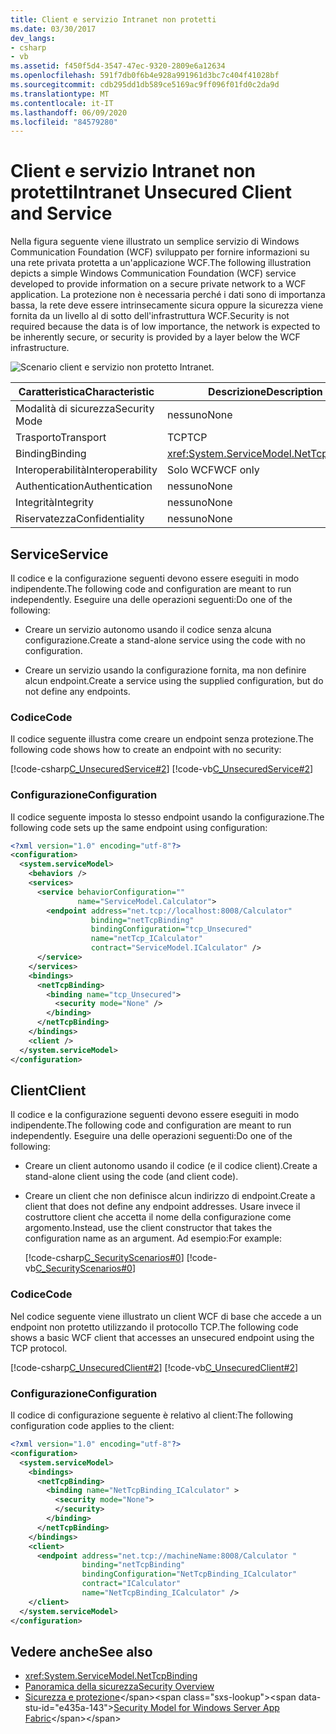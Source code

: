 ```yaml
---
title: Client e servizio Intranet non protetti
ms.date: 03/30/2017
dev_langs:
- csharp
- vb
ms.assetid: f450f5d4-3547-47ec-9320-2809e6a12634
ms.openlocfilehash: 591f7db0f6b4e928a991961d3bc7c404f41028bf
ms.sourcegitcommit: cdb295dd1db589ce5169ac9ff096f01fd0c2da9d
ms.translationtype: MT
ms.contentlocale: it-IT
ms.lasthandoff: 06/09/2020
ms.locfileid: "84579280"
---
```

# <a name="intranet-unsecured-client-and-service"></a><span data-ttu-id="e435a-102">Client e servizio Intranet non protetti</span><span class="sxs-lookup"><span data-stu-id="e435a-102">Intranet Unsecured Client and Service</span></span>
<span data-ttu-id="e435a-103">Nella figura seguente viene illustrato un semplice servizio di Windows Communication Foundation (WCF) sviluppato per fornire informazioni su una rete privata protetta a un'applicazione WCF.</span><span class="sxs-lookup"><span data-stu-id="e435a-103">The following illustration depicts a simple Windows Communication Foundation (WCF) service developed to provide information on a secure private network to a WCF application.</span></span> <span data-ttu-id="e435a-104">La protezione non è necessaria perché i dati sono di importanza bassa, la rete deve essere intrinsecamente sicura oppure la sicurezza viene fornita da un livello al di sotto dell'infrastruttura WCF.</span><span class="sxs-lookup"><span data-stu-id="e435a-104">Security is not required because the data is of low importance, the network is expected to be inherently secure, or security is provided by a layer below the WCF infrastructure.</span></span>  
  
 ![Scenario client e servizio non protetto Intranet.](./media/intranet-unsecured-client-and-service/unsecured-web-client-service.gif)  
  
|<span data-ttu-id="e435a-106">Caratteristica</span><span class="sxs-lookup"><span data-stu-id="e435a-106">Characteristic</span></span>|<span data-ttu-id="e435a-107">Descrizione</span><span class="sxs-lookup"><span data-stu-id="e435a-107">Description</span></span>|  
|--------------------|-----------------|  
|<span data-ttu-id="e435a-108">Modalità di sicurezza</span><span class="sxs-lookup"><span data-stu-id="e435a-108">Security Mode</span></span>|<span data-ttu-id="e435a-109">nessuno</span><span class="sxs-lookup"><span data-stu-id="e435a-109">None</span></span>|  
|<span data-ttu-id="e435a-110">Trasporto</span><span class="sxs-lookup"><span data-stu-id="e435a-110">Transport</span></span>|<span data-ttu-id="e435a-111">TCP</span><span class="sxs-lookup"><span data-stu-id="e435a-111">TCP</span></span>|  
|<span data-ttu-id="e435a-112">Binding</span><span class="sxs-lookup"><span data-stu-id="e435a-112">Binding</span></span>|<xref:System.ServiceModel.NetTcpBinding>|  
|<span data-ttu-id="e435a-113">Interoperabilità</span><span class="sxs-lookup"><span data-stu-id="e435a-113">Interoperability</span></span>|<span data-ttu-id="e435a-114">Solo WCF</span><span class="sxs-lookup"><span data-stu-id="e435a-114">WCF only</span></span>|  
|<span data-ttu-id="e435a-115">Authentication</span><span class="sxs-lookup"><span data-stu-id="e435a-115">Authentication</span></span>|<span data-ttu-id="e435a-116">nessuno</span><span class="sxs-lookup"><span data-stu-id="e435a-116">None</span></span>|  
|<span data-ttu-id="e435a-117">Integrità</span><span class="sxs-lookup"><span data-stu-id="e435a-117">Integrity</span></span>|<span data-ttu-id="e435a-118">nessuno</span><span class="sxs-lookup"><span data-stu-id="e435a-118">None</span></span>|  
|<span data-ttu-id="e435a-119">Riservatezza</span><span class="sxs-lookup"><span data-stu-id="e435a-119">Confidentiality</span></span>|<span data-ttu-id="e435a-120">nessuno</span><span class="sxs-lookup"><span data-stu-id="e435a-120">None</span></span>|  
  
## <a name="service"></a><span data-ttu-id="e435a-121">Service</span><span class="sxs-lookup"><span data-stu-id="e435a-121">Service</span></span>  
 <span data-ttu-id="e435a-122">Il codice e la configurazione seguenti devono essere eseguiti in modo indipendente.</span><span class="sxs-lookup"><span data-stu-id="e435a-122">The following code and configuration are meant to run independently.</span></span> <span data-ttu-id="e435a-123">Eseguire una delle operazioni seguenti:</span><span class="sxs-lookup"><span data-stu-id="e435a-123">Do one of the following:</span></span>  
  
- <span data-ttu-id="e435a-124">Creare un servizio autonomo usando il codice senza alcuna configurazione.</span><span class="sxs-lookup"><span data-stu-id="e435a-124">Create a stand-alone service using the code with no configuration.</span></span>  
  
- <span data-ttu-id="e435a-125">Creare un servizio usando la configurazione fornita, ma non definire alcun endpoint.</span><span class="sxs-lookup"><span data-stu-id="e435a-125">Create a service using the supplied configuration, but do not define any endpoints.</span></span>  
  
### <a name="code"></a><span data-ttu-id="e435a-126">Codice</span><span class="sxs-lookup"><span data-stu-id="e435a-126">Code</span></span>  
 <span data-ttu-id="e435a-127">Il codice seguente illustra come creare un endpoint senza protezione.</span><span class="sxs-lookup"><span data-stu-id="e435a-127">The following code shows how to create an endpoint with no security:</span></span>  
  
 [!code-csharp[C_UnsecuredService#2](../../../../samples/snippets/csharp/VS_Snippets_CFX/c_unsecuredservice/cs/source.cs#2)]
 [!code-vb[C_UnsecuredService#2](../../../../samples/snippets/visualbasic/VS_Snippets_CFX/c_unsecuredservice/vb/source.vb#2)]  
  
### <a name="configuration"></a><span data-ttu-id="e435a-128">Configurazione</span><span class="sxs-lookup"><span data-stu-id="e435a-128">Configuration</span></span>  
 <span data-ttu-id="e435a-129">Il codice seguente imposta lo stesso endpoint usando la configurazione.</span><span class="sxs-lookup"><span data-stu-id="e435a-129">The following code sets up the same endpoint using configuration:</span></span>  
  
```xml  
<?xml version="1.0" encoding="utf-8"?>  
<configuration>  
  <system.serviceModel>  
    <behaviors />  
    <services>  
      <service behaviorConfiguration=""
               name="ServiceModel.Calculator">  
        <endpoint address="net.tcp://localhost:8008/Calculator"
                  binding="netTcpBinding"  
                  bindingConfiguration="tcp_Unsecured"
                  name="netTcp_ICalculator"  
                  contract="ServiceModel.ICalculator" />  
      </service>  
    </services>  
    <bindings>  
      <netTcpBinding>  
        <binding name="tcp_Unsecured">  
          <security mode="None" />  
        </binding>  
      </netTcpBinding>  
    </bindings>  
    <client />  
  </system.serviceModel>  
</configuration>  
```  
  
## <a name="client"></a><span data-ttu-id="e435a-130">Client</span><span class="sxs-lookup"><span data-stu-id="e435a-130">Client</span></span>  
 <span data-ttu-id="e435a-131">Il codice e la configurazione seguenti devono essere eseguiti in modo indipendente.</span><span class="sxs-lookup"><span data-stu-id="e435a-131">The following code and configuration are meant to run independently.</span></span> <span data-ttu-id="e435a-132">Eseguire una delle operazioni seguenti:</span><span class="sxs-lookup"><span data-stu-id="e435a-132">Do one of the following:</span></span>  
  
- <span data-ttu-id="e435a-133">Creare un client autonomo usando il codice (e il codice client).</span><span class="sxs-lookup"><span data-stu-id="e435a-133">Create a stand-alone client using the code (and client code).</span></span>  
  
- <span data-ttu-id="e435a-134">Creare un client che non definisce alcun indirizzo di endpoint.</span><span class="sxs-lookup"><span data-stu-id="e435a-134">Create a client that does not define any endpoint addresses.</span></span> <span data-ttu-id="e435a-135">Usare invece il costruttore client che accetta il nome della configurazione come argomento.</span><span class="sxs-lookup"><span data-stu-id="e435a-135">Instead, use the client constructor that takes the configuration name as an argument.</span></span> <span data-ttu-id="e435a-136">Ad esempio:</span><span class="sxs-lookup"><span data-stu-id="e435a-136">For example:</span></span>  
  
     [!code-csharp[C_SecurityScenarios#0](../../../../samples/snippets/csharp/VS_Snippets_CFX/c_securityscenarios/cs/source.cs#0)]
     [!code-vb[C_SecurityScenarios#0](../../../../samples/snippets/visualbasic/VS_Snippets_CFX/c_securityscenarios/vb/source.vb#0)]  
  
### <a name="code"></a><span data-ttu-id="e435a-137">Codice</span><span class="sxs-lookup"><span data-stu-id="e435a-137">Code</span></span>  
 <span data-ttu-id="e435a-138">Nel codice seguente viene illustrato un client WCF di base che accede a un endpoint non protetto utilizzando il protocollo TCP.</span><span class="sxs-lookup"><span data-stu-id="e435a-138">The following code shows a basic WCF client that accesses an unsecured endpoint using the TCP protocol.</span></span>  
  
 [!code-csharp[C_UnsecuredClient#2](../../../../samples/snippets/csharp/VS_Snippets_CFX/c_unsecuredclient/cs/source.cs#2)]
 [!code-vb[C_UnsecuredClient#2](../../../../samples/snippets/visualbasic/VS_Snippets_CFX/c_unsecuredclient/vb/source.vb#2)]  
  
### <a name="configuration"></a><span data-ttu-id="e435a-139">Configurazione</span><span class="sxs-lookup"><span data-stu-id="e435a-139">Configuration</span></span>  
 <span data-ttu-id="e435a-140">Il codice di configurazione seguente è relativo al client:</span><span class="sxs-lookup"><span data-stu-id="e435a-140">The following configuration code applies to the client:</span></span>  
  
```xml  
<?xml version="1.0" encoding="utf-8"?>  
<configuration>  
  <system.serviceModel>  
    <bindings>  
      <netTcpBinding>  
        <binding name="NetTcpBinding_ICalculator" >  
          <security mode="None">  
          </security>  
        </binding>  
      </netTcpBinding>  
    </bindings>  
    <client>  
      <endpoint address="net.tcp://machineName:8008/Calculator "  
                binding="netTcpBinding"
                bindingConfiguration="NetTcpBinding_ICalculator"  
                contract="ICalculator"
                name="NetTcpBinding_ICalculator" />  
    </client>  
  </system.serviceModel>  
</configuration>  
```  
  
## <a name="see-also"></a><span data-ttu-id="e435a-141">Vedere anche</span><span class="sxs-lookup"><span data-stu-id="e435a-141">See also</span></span>

- <xref:System.ServiceModel.NetTcpBinding>
- [<span data-ttu-id="e435a-142">Panoramica della sicurezza</span><span class="sxs-lookup"><span data-stu-id="e435a-142">Security Overview</span></span>](security-overview.md)
- <span data-ttu-id="e435a-143">[Sicurezza e protezione](https://docs.microsoft.com/previous-versions/appfabric/ee677202(v=azure.10))</span><span class="sxs-lookup"><span data-stu-id="e435a-143">[Security Model for Windows Server App Fabric](https://docs.microsoft.com/previous-versions/appfabric/ee677202(v=azure.10))</span></span>
